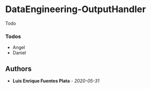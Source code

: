 # DataEngineering-OutputHandler

Todo


### Todos

 - Angel
 - Daniel
 
## Authors
* **Luis Enrique Fuentes Plata** - *2020-05-31*